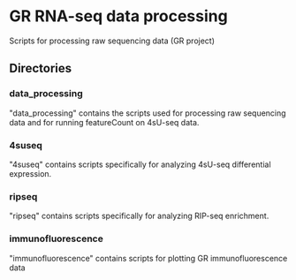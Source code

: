 # GR RNA-seq data processing
Scripts for processing raw sequencing data (GR project)

## Directories
### data_processing
"data_processing" contains the scripts used for processing raw sequencing data and for running featureCount on 4sU-seq data.
### 4suseq
"4suseq" contains scripts specifically for analyzing 4sU-seq differential expression.
### ripseq
"ripseq" contains scripts specifically for analyzing RIP-seq enrichment.
### immunofluorescence
"immunofluorescence" contains scripts for plotting GR immunofluorescence data
